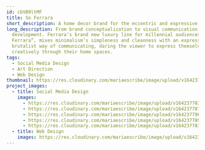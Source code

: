 ```yaml
---
id: cbVB9ltMF
title: So Ferrara
short_description: A home decor brand for the eccentric and expressive millennial.
long_description: From brand conceptualization to visual communication system
  development. Ferrara’s brand new luxury line for millennial audiences “So
  Ferrara”, mixes minimalism’s simpleness and cleanness with an expressive and
  brutalist way of communicating, daring the viewer to express themselves
  creatively through their home spaces.
tags:
  - Social Media Design
  - Art Direction
  - Web Design
thumbnail: https://res.cloudinary.com/mariaescribe/image/upload/v1642377839/SO-FERRARA/RRSS/image1_qldecu.jpg
project_images:
  - title: Social Media Design
    images:
      - https://res.cloudinary.com/mariaescribe/image/upload/v1642377839/SO-FERRARA/RRSS/image1_qldecu.jpg
      - https://res.cloudinary.com/mariaescribe/image/upload/v1642377871/SO-FERRARA/RRSS/image2_kr7lrx.jpg
      - https://res.cloudinary.com/mariaescribe/image/upload/v1642377962/SO-FERRARA/RRSS/d7dlb1lox31j4jliigrg.jpg
      - https://res.cloudinary.com/mariaescribe/image/upload/v1642377898/SO-FERRARA/RRSS/image4_op0wzx.jpg
      - https://res.cloudinary.com/mariaescribe/image/upload/v1642377839/SO-FERRARA/RRSS/image5_rjuebb.jpg
  - title: Web Design
    images: https://res.cloudinary.com/mariaescribe/image/upload/v1642377840/SO-FERRARA/WEB/image1_rt7y38.jpg
---
```

